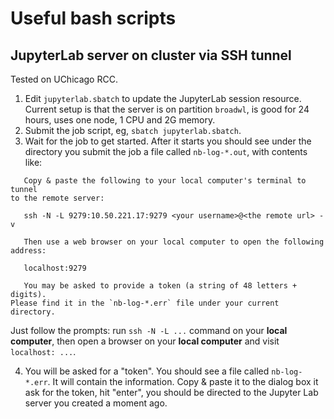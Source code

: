 # Useful bash scripts

## JupyterLab server on cluster via SSH tunnel

Tested on UChicago RCC. 

1. Edit `jupyterlab.sbatch` to update the JupyterLab session resource. Current setup is that the server is on partition `broadwl`, is good for 24 hours, uses one node, 1 CPU and 2G memory.
2. Submit the job script, eg, `sbatch jupyterlab.sbatch`.
3. Wait for the job to get started. After it starts you should see under the directory you submit the job a file called `nb-log-*.out`, with contents like:

```
   Copy & paste the following to your local computer's terminal to tunnel 
to the remote server:

   ssh -N -L 9279:10.50.221.17:9279 <your username>@<the remote url> -v

   Then use a web browser on your local computer to open the following
address:
 
   localhost:9279

   You may be asked to provide a token (a string of 48 letters + digits). 
Please find it in the `nb-log-*.err` file under your current directory.
```

Just follow the prompts: run `ssh -N -L ...` command on your **local computer**, then open a browser on your **local computer** and visit `localhost: ...`.

4. You will be asked for a "token". You should see a file called `nb-log-*.err`. It will contain the information. Copy & paste it to the dialog box it ask for the token, hit "enter", you should be directed to the Jupyter Lab server you created a moment ago.

